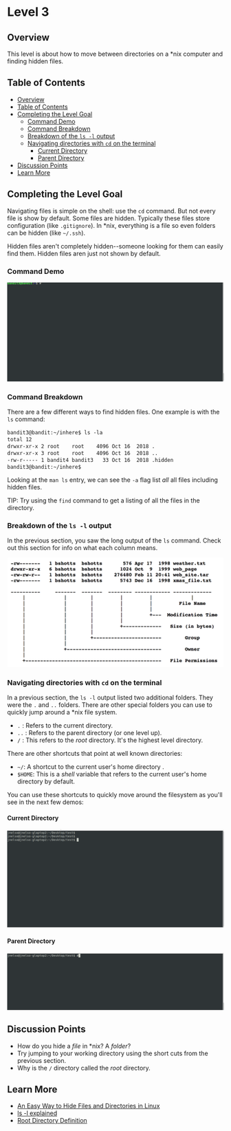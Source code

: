 
# Level 3

## <a name='Overview'></a>Overview

This level is about how to move between directories on a *nix computer and finding hidden files.

## <a name='TableofContents'></a>Table of Contents
<!-- vscode-markdown-toc -->
* [Overview](#Overview)
* [Table of Contents](#TableofContents)
* [Completing the Level Goal](#CompletingtheLevelGoal)
	* [Command Demo](#CommandDemo)
	* [Command Breakdown](#CommandBreakdown)
	* [Breakdown of the `ls -l` output](#Breakdownofthels-loutput)
	* [Navigating directories with `cd` on the terminal](#Navigatingdirectorieswithcdontheterminal)
		* [Current Directory](#CurrentDirectory)
		* [Parent Directory](#ParentDirectory)
* [Discussion Points](#DiscussionPoints)
* [Learn More](#LearnMore)

<!-- vscode-markdown-toc-config
	numbering=false
	autoSave=true
	/vscode-markdown-toc-config -->
<!-- /vscode-markdown-toc -->

## <a name='CompletingtheLevelGoal'></a>Completing the Level Goal

Navigating files is simple on the shell: use the `cd` command. But not every
file is show by default. Some files are hidden. Typically these files store
configuration (like `.gitignore`). In *nix, everything is a file so even
folders can be hidden (like `~/.ssh`).

Hidden files aren't completely hidden--someone looking for them can easily
find them. Hidden files aren just not shown by default.

### <a name='CommandDemo'></a>Command Demo

![Solution](hiddengems.gif)

### <a name='CommandBreakdown'></a>Command Breakdown

There are a few different ways to find hidden files. One example is with the `ls` command:

```shell
bandit3@bandit:~/inhere$ ls -la
total 12
drwxr-xr-x 2 root    root    4096 Oct 16  2018 .
drwxr-xr-x 3 root    root    4096 Oct 16  2018 ..
-rw-r----- 1 bandit4 bandit3   33 Oct 16  2018 .hidden
bandit3@bandit:~/inhere$ 
```
Looking at the `man ls` entry, we can see the `-a` flag list *all* all files
including hidden files.

TIP: Try using the `find` command to get a listing of all the files in the
directory.

### <a name='Breakdownofthels-loutput'></a>Breakdown of the `ls -l` output

In the previous section, you saw the long output of the `ls` command. Check
out this section for info on what each column means.

![Long form for ls command](lslongform.png)

### <a name='Navigatingdirectorieswithcdontheterminal'></a>Navigating directories with `cd` on the terminal

In a previous section, the `ls -l` output listed two additional folders. They
were the `.` and `..` folders. There are other special folders you can use to quickly jump around a *nix file system.

* `.` : Refers to the current directory.
* `..` : Refers to the parent directory (or one level up).
* `/` : This refers to the *root* directory. It's the highest level directory.

There are other shortcuts that point at well known directories:

* `~/`: A shortcut to the current user's home directory .
* `$HOME`: This is a *shell* variable that refers to the current user's home
 directory by default.

You can use these shortcuts to quickly move around the filesystem as you'll see in the next few demos:

#### <a name='CurrentDirectory'></a>Current Directory

![Current directory](currdir.gif)

#### <a name='ParentDirectory'></a>Parent Directory

![Parents just don't understand!](parents.gif)

## <a name='DiscussionPoints'></a>Discussion Points

* How do you hide a *file* in *nix? A *folder*?
* Try jumping to your working directory using the short cuts from the previous section.
* Why is the `/` directory called the *root* directory.

## <a name='LearnMore'></a>Learn More

* [An Easy Way to Hide Files and Directories in Linux](https://www.tecmint.com/hide-files-and-directories-in-linux/)
* [ls -l explained](https://www.garron.me/en/go2linux/ls-file-permissions.html)
* [Root Directory Definition](http://www.linfo.org/root_directory.html)